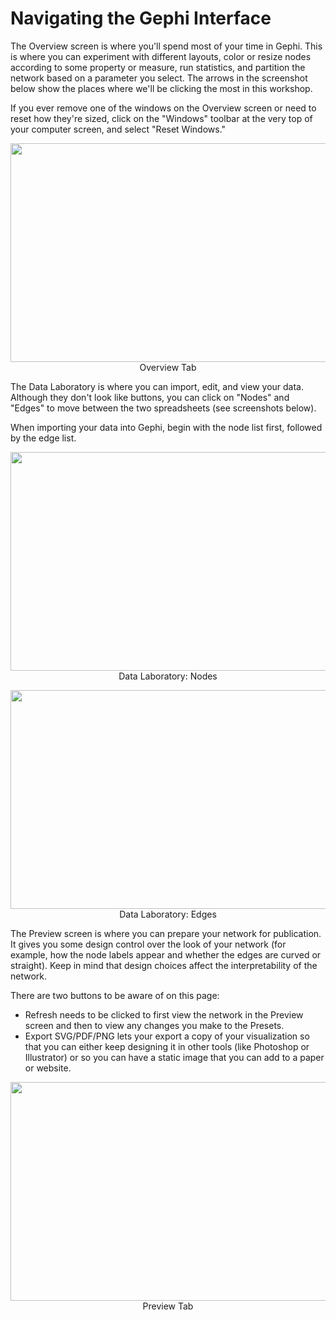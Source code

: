 # Navigating the Gephi Interface

The Overview screen is where you'll spend most of your time in Gephi. This is where you can experiment with different layouts, color or resize nodes according to some property or measure, run statistics, and partition the network based on a parameter you select. The arrows in the screenshot below show the places where we'll be clicking the most in this workshop.

If you ever remove one of the windows on the Overview screen or need to reset how they're sized, click on the "Windows" toolbar at the very top of your computer screen, and select "Reset Windows."

<p align="center"><img width="700" height="350" src="https://github.com/YaleDHLab/lab-workshops/blob/master/networks/images/gephi-overview.png"></br>Overview Tab</p>

The Data Laboratory is where you can import, edit, and view your data. Although they don't look like buttons, you can click on "Nodes" and "Edges" to move between the two spreadsheets (see screenshots below).

When importing your data into Gephi, begin with the node list first, followed by the edge list.

<p align="center"><img width="700" height="350" src="https://github.com/YaleDHLab/lab-workshops/blob/master/networks/images/gephi-data-lab-nodes.png"></br>Data Laboratory: Nodes</p>

<p align="center"><img width="700" height="350" src="https://github.com/YaleDHLab/lab-workshops/blob/master/networks/images/gephi-data-lab-edges.png"></br>Data Laboratory: Edges</p>

The Preview screen is where you can prepare your network for publication. It gives you some design control over the look of your network (for example, how the node labels appear and whether the edges are curved or straight). Keep in mind that design choices affect the interpretability of the network.

There are two buttons to be aware of on this page:
- Refresh needs to be clicked to first view the network in the Preview screen and then to view any changes you make to the Presets.
- Export SVG/PDF/PNG lets your export a copy of your visualization so that you can either keep designing it in other tools (like Photoshop or Illustrator) or so you can have a static image that you can add to a paper or website.
<p align="center"><img width="700" height="350" src="https://github.com/YaleDHLab/lab-workshops/blob/master/networks/images/gephi-preview.png"></br>Preview Tab</p>
